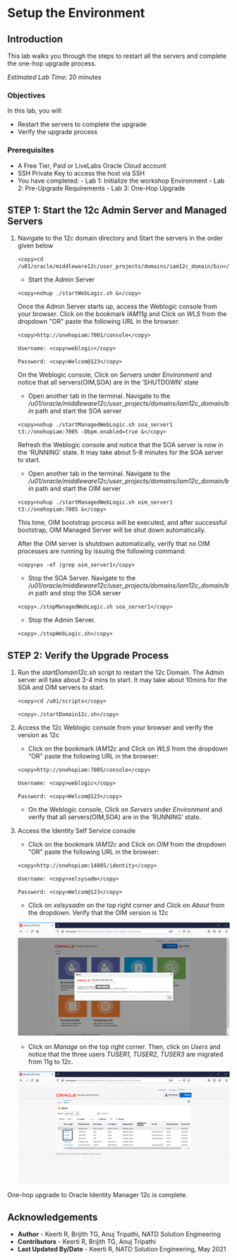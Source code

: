 # Setup the Environment

## Introduction

This lab walks you through the steps to restart all the servers and complete the one-hop upgrade process.

*Estimated Lab Time*: 20 minutes

### Objectives

In this lab, you will:
* Restart the servers to complete the upgrade
* Verify the upgrade process

### Prerequisites
* A Free Tier, Paid or LiveLabs Oracle Cloud account
* SSH Private Key to access the host via SSH
* You have completed:
      - Lab 1: Initialize the workshop Environment
      - Lab 2: Pre-Upgrade Requirements
      - Lab 3: One-Hop Upgrade

## **STEP 1**: Start the 12c Admin Server and Managed Servers

1. Navigate to the 12c domain directory and Start the servers in the order given below
    ```
    <copy>cd /u01/oracle/middleware12c/user_projects/domains/iam12c_domain/bin</copy>
    ```

    - Start the Admin Server
    ```
    <copy>nohup ./startWebLogic.sh &</copy>
    ```
    Once the Admin Server starts up, access the Weblogic console from your browser.
    Click on the bookmark *IAM11g* and Click on *WLS* from the dropdown "OR" paste the following URL in the browser:

    ```
    <copy>http://onehopiam:7001/console</copy>
    ```
    ```
    Username: <copy>weblogic</copy>
    ```
    ```
    Password: <copy>Welcom@123</copy>
    ```

    On the Weblogic console, Click on *Servers* under *Environment* and notice that all servers(OIM,SOA) are in the ‘SHUTDOWN’ state

    - Open another tab in the terminal. Navigate to the */u01/oracle/middleware12c/user_projects/domains/iam12c_domain/bin* path and start the SOA server
    ```
    <copy>nohup ./startManagedWebLogic.sh soa_server1 t3://onehopiam:7005 -Dbpm.enabled=true &</copy>
    ```
    Refresh the Weblogic console and notice that the SOA server is now in the ‘RUNNING’ state. It may take about 5-8 minutes for the SOA server to start.

    - Open another tab in the terminal. Navigate to the */u01/oracle/middleware12c/user_projects/domains/iam12c_domain/bin* path and start the OIM server
    ```
    <copy>nohup ./startManagedWebLogic.sh oim_server1 t3://onehopiam:7005 &</copy>
    ```
    This time, OIM bootstrap process will be executed, and after successful bootstrap, OIM Managed Server will be shut down automatically.

    After the OIM server is shutdown automatically, verify that no OIM processes are running by issuing the following command:
    ```
    <copy>ps -ef |grep oim_server1</copy>
    ```

    - Stop the SOA Server. Navigate to the */u01/oracle/middleware12c/user_projects/domains/iam12c_domain/bin* path and stop the SOA server
    ```
    <copy>./stopManagedWebLogic.sh soa_server1</copy>
    ```
    - Stop the Admin Server.
    ```
    <copy>./stopWebLogic.sh</copy>
    ```

## **STEP 2:** Verify the Upgrade Process

1. Run the *startDomain12c.sh* script to restart the 12c Domain.
The Admin server will take about 3-4 mins to start. It may take about 10mins for the SOA and OIM servers to start.

    ```
    <copy>cd /u01/scripts</copy>
    ```

    ```
    <copy>./startDomain12c.sh</copy>
    ```
1. Access the 12c Weblogic console from your browser and verify the version as 12c

    - Click on the bookmark *IAM12c* and Click on *WLS* from the dropdown "OR" paste the following URL in the browser:

    ```
    <copy>http://onehopiam:7005/console</copy>
    ```
    ```
    Username: <copy>weblogic</copy>
    ```
    ```
    Password: <copy>Welcom@123</copy>
    ```

    - On the Weblogic console, Click on *Servers* under *Environment* and verify that all servers(OIM,SOA) are in the ‘RUNNING’ state.  

2. Access the Identity Self Service console

    - Click on the bookmark *IAM12c* and Click on *OIM* from the dropdown "OR" paste the following URL in the browser:

    ```
    <copy>http://onehopiam:14005/identity</copy>
    ```
    ```
    Username: <copy>xelsysadm</copy>
    ```
    ```
    Password: <copy>Welcom@123</copy>
    ```

    - Click on *xelsysadm* on the top right corner and Click on *About* from the dropdown. Verify that the OIM version is 12c

    ![](images/1-identity.png)

    - Click on *Manage* on the top right corner. Then, click on *Users* and notice that the three users *TUSER1, TUSER2, TUSER3* are migrated from 11g to 12c.

    ![](images/2-users.png)

One-hop upgrade to Oracle Identity Manager 12c is complete.


## Acknowledgements
* **Author** - Keerti R, Brijith TG, Anuj Tripathi, NATD Solution Engineering
* **Contributors** -  Keerti R, Brijith TG, Anuj Tripathi
* **Last Updated By/Date** - Keerti R, NATD Solution Engineering, May 2021
